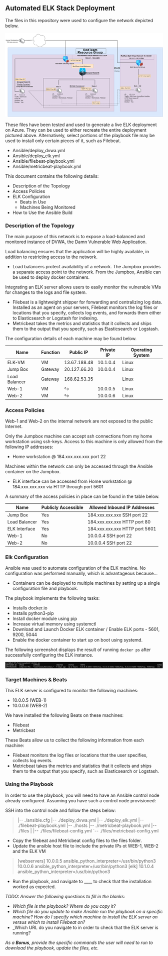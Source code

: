 ## Automated ELK Stack Deployment

The files in this repository were used to configure the network depicted below.


![](Images/Network_Topology.png)

These files have been tested and used to generate a live ELK deployment on Azure. They can be used to either recreate the entire deployment pictured above. Alternatively, select portions of the playbook file may be used to install only certain pieces of it, such as Filebeat.

  - Ansible/deploy_dvwa.yml
  - Ansible/deploy_elk.yml
  - Ansible/filebeat-playbook.yml
  - Ansible/metricbeat-playbook.yml

This document contains the following details:
- Description of the Topology
- Access Policies
- ELK Configuration
  - Beats in Use
  - Machines Being Monitored
- How to Use the Ansible Build


### Description of the Topology

The main purpose of this network is to expose a load-balanced and monitored instance of DVWA, the Damn Vulnerable Web Application.

Load balancing ensures that the application will be highly available, in addition to restricting access to the network.
- Load balancers protect availability of a network. The Jumpbox provides a separate access point to the network. From the Jumpbox, Ansible can be used to deploy docker containers. 

Integrating an ELK server allows users to easily monitor the vulnerable VMs for changes to the logs and file system.
- Filebeat is a lightweight shipper for forwarding and centralizing log data. Installed as an agent on your servers, Filebeat monitors the log files or locations that you specify, collects log events, and forwards them either to Elasticsearch or Logstash for indexing.
- Metricbeat takes the metrics and statistics that it collects and ships them to the output that you specify, such as Elasticsearch or Logstash.

The configuration details of each machine may be found below.

| Name          | Function |Public IP   |Private IP| Operating System |
|---------------|----------|------------|----------|------------------|
| ELK-VM        | VM       |13.67.188.48| 10.1.0.4 |       Linux      |
| Jump Box      | Gateway  |20.127.66.20| 10.0.0.4 |       Linux      |
| Load Balancer | Gateway  |168.62.53.35|          |       Linux      |
| Web-1         | VM       |          ↪ | 10.0.0.5 |       Linux      |
| Web-2         | VM       |          ↪ | 10.0.0.6 |       Linux      |

### Access Policies

Web-1 and Web-2 on the internal network are not exposed to the public Internet. 

Only the Jumpbox machine can accept ssh connections from my home workstation using ssh-keys. Access to this machine is only allowed from the following IP addresses:
- Home workstation @ 184.xxx.xxx.xxx port 22

Machines within the network can only be accessed through the Ansible container on the Jumpbox.
- ELK interface can be accessed from Home workstation @ 184.xxx.xxx.xxx via HTTP through port 5601

A summary of the access policies in place can be found in the table below.

| Name         | Publicly Accessible | Allowed Inbound IP Addresses  |
|--------------|---------------------|-------------------------------|
| Jump Box     |         Yes         | 184.xxx.xxx.xxx SSH  port 22  |
| Load Balancer|         Yes         | 184.xxx.xxx.xxx HTTP port 80  |
| ELK Interface|         Yes         | 184.xxx.xxx.xxx HTTP port 5601|
| Web-1        |         No          | 10.0.0.4        SSH  port 22  |
| Web-2        |         No          | 10.0.0.4        SSH  port 22  |


### Elk Configuration

Ansible was used to automate configuration of the ELK machine. No configuration was performed manually, which is advantageous because...
- Containers can be deployed to multiple machines by setting up a single configuration file and playbook.

The playbook implements the following tasks:
- Installs docker.io
- Installs python3-pip
- Install docker module using pip
- Increase virtual memory using systemctl
- Download and Launch Docker ELK container / Enable ELK ports - 5601, 9200, 5044
- Enable the docker container to start up on boot using systemd.

The following screenshot displays the result of running `docker ps` after successfully configuring the ELK instance.

![](Images/docker_ps_output.png)

### Target Machines & Beats
This ELK server is configured to monitor the following machines:
- 10.0.0.5 (WEB-1)
- 10.0.0.6 (WEB-2)

We have installed the following Beats on these machines:
- Filebeat
- Metricbeat

These Beats allow us to collect the following information from each machine:
- Filebeat monitors the log files or locations that the user specifies, collects log events.
- Metricbeat takes the metrics and statistics that it collects and ships them to the output that you specify, such as Elasticsearch or Logstash.

### Using the Playbook
In order to use the playbook, you will need to have an Ansible control node already configured. Assuming you have such a control node provisioned: 

SSH into the control node and follow the steps below:
>|-- ./ansible.cfg
|-- ./deploy_dvwa.yml
|-- ./deploy_elk.yml
|-- ./filebeat-playbook.yml
|-- ./hosts
|-- ./metricbeat-playbook.yml
|-- ./files
|   |-- ./files/filebeat-config.yml
    `-- ./files/metricbeat-config.yml

- Copy the filebeat and Metricbeat config files to the files folder.
- Update the ansible host file to include the private IPs ot WEB-1, WEB-2 and the ELK VM
>[webservers]
10.0.0.5 ansible_python_interpreter=/usr/bin/python3
10.0.0.6 ansible_python_interpreter=/usr/bin/python3
[elk]
10.1.0.4 ansible_python_interpreter=/usr/bin/python3

- Run the playbook, and navigate to ____ to check that the installation worked as expected.

_TODO: Answer the following questions to fill in the blanks:_
- _Which file is the playbook? Where do you copy it?_
- _Which file do you update to make Ansible run the playbook on a specific machine? How do I specify which machine to install the ELK server on versus which to install Filebeat on?_
- _Which URL do you navigate to in order to check that the ELK server is running?

_As a **Bonus**, provide the specific commands the user will need to run to download the playbook, update the files, etc._